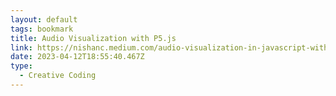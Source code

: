 ```yaml
---
layout: default
tags: bookmark
title: Audio Visualization with P5.js
link: https://nishanc.medium.com/audio-visualization-in-javascript-with-p5-js-cf3bc7f1be07
date: 2023-04-12T18:55:40.467Z
type:
  - Creative Coding
---
```

